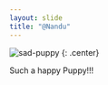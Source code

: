 ```yaml
---
layout: slide
title: "@Nandu"
---
```


![sad-puppy](https://cloud.githubusercontent.com/assets/16547949/25401096/b9e619ee-29c2-11e7-8ee3-74a301737d34.jpg)
{: .center}

Such a happy Puppy!!!
